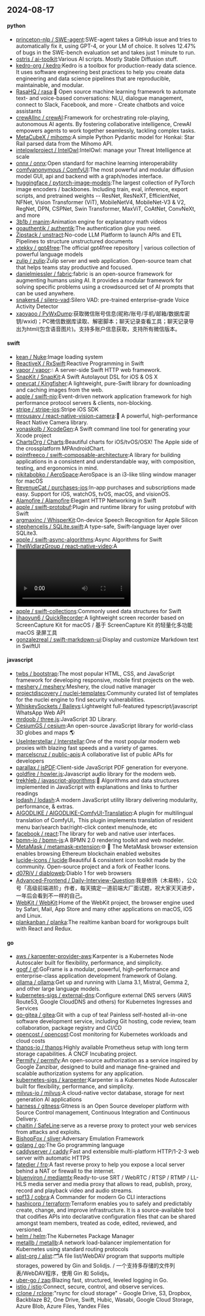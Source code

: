 ## 2024-08-17

#### python
* [princeton-nlp / SWE-agent](https://github.com/princeton-nlp/SWE-agent):SWE-agent takes a GitHub issue and tries to automatically fix it, using GPT-4, or your LM of choice. It solves 12.47% of bugs in the SWE-bench evaluation set and takes just 1 minute to run.
* [ostris / ai-toolkit](https://github.com/ostris/ai-toolkit):Various AI scripts. Mostly Stable Diffusion stuff.
* [kedro-org / kedro](https://github.com/kedro-org/kedro):Kedro is a toolbox for production-ready data science. It uses software engineering best practices to help you create data engineering and data science pipelines that are reproducible, maintainable, and modular.
* [RasaHQ / rasa](https://github.com/RasaHQ/rasa):💬 Open source machine learning framework to automate text- and voice-based conversations: NLU, dialogue management, connect to Slack, Facebook, and more - Create chatbots and voice assistants
* [crewAIInc / crewAI](https://github.com/crewAIInc/crewAI):Framework for orchestrating role-playing, autonomous AI agents. By fostering collaborative intelligence, CrewAI empowers agents to work together seamlessly, tackling complex tasks.
* [MetaCubeX / mihomo](https://github.com/MetaCubeX/mihomo):A simple Python Pydantic model for Honkai: Star Rail parsed data from the Mihomo API.
* [intelowlproject / IntelOwl](https://github.com/intelowlproject/IntelOwl):IntelOwl: manage your Threat Intelligence at scale
* [onnx / onnx](https://github.com/onnx/onnx):Open standard for machine learning interoperability
* [comfyanonymous / ComfyUI](https://github.com/comfyanonymous/ComfyUI):The most powerful and modular diffusion model GUI, api and backend with a graph/nodes interface.
* [huggingface / pytorch-image-models](https://github.com/huggingface/pytorch-image-models):The largest collection of PyTorch image encoders / backbones. Including train, eval, inference, export scripts, and pretrained weights -- ResNet, ResNeXT, EfficientNet, NFNet, Vision Transformer (ViT), MobileNetV4, MobileNet-V3 & V2, RegNet, DPN, CSPNet, Swin Transformer, MaxViT, CoAtNet, ConvNeXt, and more
* [3b1b / manim](https://github.com/3b1b/manim):Animation engine for explanatory math videos
* [goauthentik / authentik](https://github.com/goauthentik/authentik):The authentication glue you need.
* [Zipstack / unstract](https://github.com/Zipstack/unstract):No-code LLM Platform to launch APIs and ETL Pipelines to structure unstructured documents
* [xtekky / gpt4free](https://github.com/xtekky/gpt4free):The official gpt4free repository | various collection of powerful language models
* [zulip / zulip](https://github.com/zulip/zulip):Zulip server and web application. Open-source team chat that helps teams stay productive and focused.
* [danielmiessler / fabric](https://github.com/danielmiessler/fabric):fabric is an open-source framework for augmenting humans using AI. It provides a modular framework for solving specific problems using a crowdsourced set of AI prompts that can be used anywhere.
* [snakers4 / silero-vad](https://github.com/snakers4/silero-vad):Silero VAD: pre-trained enterprise-grade Voice Activity Detector
* [xaoyaoo / PyWxDump](https://github.com/xaoyaoo/PyWxDump):获取微信账号信息(昵称/账号/手机/邮箱/数据库密钥/wxid)；PC微信数据库读取、解密脚本；聊天记录查看工具；聊天记录导出为html(包含语音图片)。支持多账户信息获取，支持所有微信版本。

#### swift
* [kean / Nuke](https://github.com/kean/Nuke):Image loading system
* [ReactiveX / RxSwift](https://github.com/ReactiveX/RxSwift):Reactive Programming in Swift
* [vapor / vapor](https://github.com/vapor/vapor):💧 A server-side Swift HTTP web framework.
* [SnapKit / SnapKit](https://github.com/SnapKit/SnapKit):A Swift Autolayout DSL for iOS & OS X
* [onevcat / Kingfisher](https://github.com/onevcat/Kingfisher):A lightweight, pure-Swift library for downloading and caching images from the web.
* [apple / swift-nio](https://github.com/apple/swift-nio):Event-driven network application framework for high performance protocol servers & clients, non-blocking.
* [stripe / stripe-ios](https://github.com/stripe/stripe-ios):Stripe iOS SDK
* [mrousavy / react-native-vision-camera](https://github.com/mrousavy/react-native-vision-camera):📸 A powerful, high-performance React Native Camera library.
* [yonaskolb / XcodeGen](https://github.com/yonaskolb/XcodeGen):A Swift command line tool for generating your Xcode project
* [ChartsOrg / Charts](https://github.com/ChartsOrg/Charts):Beautiful charts for iOS/tvOS/OSX! The Apple side of the crossplatform MPAndroidChart.
* [pointfreeco / swift-composable-architecture](https://github.com/pointfreeco/swift-composable-architecture):A library for building applications in a consistent and understandable way, with composition, testing, and ergonomics in mind.
* [nikitabobko / AeroSpace](https://github.com/nikitabobko/AeroSpace):AeroSpace is an i3-like tiling window manager for macOS
* [RevenueCat / purchases-ios](https://github.com/RevenueCat/purchases-ios):In-app purchases and subscriptions made easy. Support for iOS, watchOS, tvOS, macOS, and visionOS.
* [Alamofire / Alamofire](https://github.com/Alamofire/Alamofire):Elegant HTTP Networking in Swift
* [apple / swift-protobuf](https://github.com/apple/swift-protobuf):Plugin and runtime library for using protobuf with Swift
* [argmaxinc / WhisperKit](https://github.com/argmaxinc/WhisperKit):On-device Speech Recognition for Apple Silicon
* [stephencelis / SQLite.swift](https://github.com/stephencelis/SQLite.swift):A type-safe, Swift-language layer over SQLite3.
* [apple / swift-async-algorithms](https://github.com/apple/swift-async-algorithms):Async Algorithms for Swift
* [TheWidlarzGroup / react-native-video](https://github.com/TheWidlarzGroup/react-native-video):A <Video /> component for react-native
* [apple / swift-collections](https://github.com/apple/swift-collections):Commonly used data structures for Swift
* [lihaoyun6 / QuickRecorder](https://github.com/lihaoyun6/QuickRecorder):A lightweight screen recorder based on ScreenCapture Kit for macOS / 基于 ScreenCapture Kit 的轻量化多功能 macOS 录屏工具
* [gonzalezreal / swift-markdown-ui](https://github.com/gonzalezreal/swift-markdown-ui):Display and customize Markdown text in SwiftUI

#### javascript
* [twbs / bootstrap](https://github.com/twbs/bootstrap):The most popular HTML, CSS, and JavaScript framework for developing responsive, mobile first projects on the web.
* [meshery / meshery](https://github.com/meshery/meshery):Meshery, the cloud native manager
* [projectdiscovery / nuclei-templates](https://github.com/projectdiscovery/nuclei-templates):Community curated list of templates for the nuclei engine to find security vulnerabilities.
* [WhiskeySockets / Baileys](https://github.com/WhiskeySockets/Baileys):Lightweight full-featured typescript/javascript WhatsApp Web API
* [mrdoob / three.js](https://github.com/mrdoob/three.js):JavaScript 3D Library.
* [CesiumGS / cesium](https://github.com/CesiumGS/cesium):An open-source JavaScript library for world-class 3D globes and maps 🌎
* [UseInterstellar / Interstellar](https://github.com/UseInterstellar/Interstellar):One of the most popular modern web proxies with blazing fast speeds and a variety of games.
* [marcelscruz / public-apis](https://github.com/marcelscruz/public-apis):A collaborative list of public APIs for developers
* [parallax / jsPDF](https://github.com/parallax/jsPDF):Client-side JavaScript PDF generation for everyone.
* [goldfire / howler.js](https://github.com/goldfire/howler.js):Javascript audio library for the modern web.
* [trekhleb / javascript-algorithms](https://github.com/trekhleb/javascript-algorithms):📝 Algorithms and data structures implemented in JavaScript with explanations and links to further readings
* [lodash / lodash](https://github.com/lodash/lodash):A modern JavaScript utility library delivering modularity, performance, & extras.
* [AIGODLIKE / AIGODLIKE-ComfyUI-Translation](https://github.com/AIGODLIKE/AIGODLIKE-ComfyUI-Translation):A plugin for multilingual translation of ComfyUI，This plugin implements translation of resident menu bar/search bar/right-click context menu/node, etc
* [facebook / react](https://github.com/facebook/react):The library for web and native user interfaces.
* [bpmn-io / bpmn-js](https://github.com/bpmn-io/bpmn-js):A BPMN 2.0 rendering toolkit and web modeler.
* [MetaMask / metamask-extension](https://github.com/MetaMask/metamask-extension):🌐 🔌 The MetaMask browser extension enables browsing Ethereum blockchain enabled websites
* [lucide-icons / lucide](https://github.com/lucide-icons/lucide):Beautiful & consistent icon toolkit made by the community. Open-source project and a fork of Feather Icons.
* [d07RiV / diabloweb](https://github.com/d07RiV/diabloweb):Diablo 1 for web browsers
* [Advanced-Frontend / Daily-Interview-Question](https://github.com/Advanced-Frontend/Daily-Interview-Question):我是依扬（木易杨），公众号「高级前端进阶」作者，每天搞定一道前端大厂面试题，祝大家天天进步，一年后会看到不一样的自己。
* [WebKit / WebKit](https://github.com/WebKit/WebKit):Home of the WebKit project, the browser engine used by Safari, Mail, App Store and many other applications on macOS, iOS and Linux.
* [plankanban / planka](https://github.com/plankanban/planka):The realtime kanban board for workgroups built with React and Redux.

#### go
* [aws / karpenter-provider-aws](https://github.com/aws/karpenter-provider-aws):Karpenter is a Kubernetes Node Autoscaler built for flexibility, performance, and simplicity.
* [gogf / gf](https://github.com/gogf/gf):GoFrame is a modular, powerful, high-performance and enterprise-class application development framework of Golang.
* [ollama / ollama](https://github.com/ollama/ollama):Get up and running with Llama 3.1, Mistral, Gemma 2, and other large language models.
* [kubernetes-sigs / external-dns](https://github.com/kubernetes-sigs/external-dns):Configure external DNS servers (AWS Route53, Google CloudDNS and others) for Kubernetes Ingresses and Services
* [go-gitea / gitea](https://github.com/go-gitea/gitea):Git with a cup of tea! Painless self-hosted all-in-one software development service, including Git hosting, code review, team collaboration, package registry and CI/CD
* [opencost / opencost](https://github.com/opencost/opencost):Cost monitoring for Kubernetes workloads and cloud costs
* [thanos-io / thanos](https://github.com/thanos-io/thanos):Highly available Prometheus setup with long term storage capabilities. A CNCF Incubating project.
* [Permify / permify](https://github.com/Permify/permify):An open-source authorization as a service inspired by Google Zanzibar, designed to build and manage fine-grained and scalable authorization systems for any application.
* [kubernetes-sigs / karpenter](https://github.com/kubernetes-sigs/karpenter):Karpenter is a Kubernetes Node Autoscaler built for flexibility, performance, and simplicity.
* [milvus-io / milvus](https://github.com/milvus-io/milvus):A cloud-native vector database, storage for next generation AI applications
* [harness / gitness](https://github.com/harness/gitness):Gitness is an Open Source developer platform with Source Control management, Continuous Integration and Continuous Delivery.
* [chaitin / SafeLine](https://github.com/chaitin/SafeLine):serve as a reverse proxy to protect your web services from attacks and exploits.
* [BishopFox / sliver](https://github.com/BishopFox/sliver):Adversary Emulation Framework
* [golang / go](https://github.com/golang/go):The Go programming language
* [caddyserver / caddy](https://github.com/caddyserver/caddy):Fast and extensible multi-platform HTTP/1-2-3 web server with automatic HTTPS
* [fatedier / frp](https://github.com/fatedier/frp):A fast reverse proxy to help you expose a local server behind a NAT or firewall to the internet.
* [bluenviron / mediamtx](https://github.com/bluenviron/mediamtx):Ready-to-use SRT / WebRTC / RTSP / RTMP / LL-HLS media server and media proxy that allows to read, publish, proxy, record and playback video and audio streams.
* [spf13 / cobra](https://github.com/spf13/cobra):A Commander for modern Go CLI interactions
* [hashicorp / terraform](https://github.com/hashicorp/terraform):Terraform enables you to safely and predictably create, change, and improve infrastructure. It is a source-available tool that codifies APIs into declarative configuration files that can be shared amongst team members, treated as code, edited, reviewed, and versioned.
* [helm / helm](https://github.com/helm/helm):The Kubernetes Package Manager
* [metallb / metallb](https://github.com/metallb/metallb):A network load-balancer implementation for Kubernetes using standard routing protocols
* [alist-org / alist](https://github.com/alist-org/alist):🗂️A file list/WebDAV program that supports multiple storages, powered by Gin and Solidjs. / 一个支持多存储的文件列表/WebDAV程序，使用 Gin 和 Solidjs。
* [uber-go / zap](https://github.com/uber-go/zap):Blazing fast, structured, leveled logging in Go.
* [istio / istio](https://github.com/istio/istio):Connect, secure, control, and observe services.
* [rclone / rclone](https://github.com/rclone/rclone):"rsync for cloud storage" - Google Drive, S3, Dropbox, Backblaze B2, One Drive, Swift, Hubic, Wasabi, Google Cloud Storage, Azure Blob, Azure Files, Yandex Files
